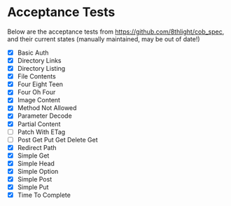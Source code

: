 # Acceptance Tests

Below are the acceptance tests from https://github.com/8thlight/cob_spec, and their current states (manually maintained, may be out of date!)

- [X] Basic Auth
- [X] Directory Links
- [X] Directory Listing
- [X] File Contents
- [X] Four Eight Teen
- [X] Four Oh Four
- [X] Image Content
- [X] Method Not Allowed
- [X] Parameter Decode
- [X] Partial Content
- [ ] Patch With ETag
- [ ] Post Get Put Get Delete Get
- [X] Redirect Path
- [X] Simple Get
- [X] Simple Head
- [X] Simple Option
- [X] Simple Post
- [X] Simple Put
- [X] Time To Complete
